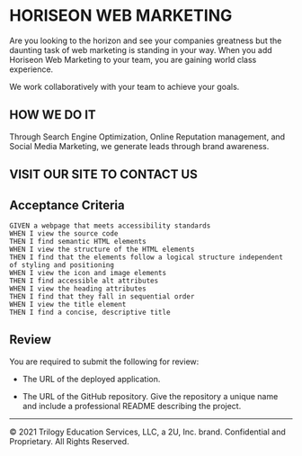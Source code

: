 # HORISEON WEB MARKETING

Are you looking to the horizon and see your companies greatness but the daunting task of web marketing is standing in your way.  When you add Horiseon Web Marketing to your team, you are gaining world class experience.
   
We work collaboratively with your team to achieve your goals.

## HOW WE DO IT
Through Search Engine Optimization, Online Reputation management, and Social Media Marketing, we generate leads through brand awareness.
 
## VISIT OUR SITE TO CONTACT US

## Acceptance Criteria

```
GIVEN a webpage that meets accessibility standards
WHEN I view the source code
THEN I find semantic HTML elements
WHEN I view the structure of the HTML elements
THEN I find that the elements follow a logical structure independent of styling and positioning
WHEN I view the icon and image elements
THEN I find accessible alt attributes
WHEN I view the heading attributes
THEN I find that they fall in sequential order
WHEN I view the title element
THEN I find a concise, descriptive title
```

## Review

You are required to submit the following for review:

* The URL of the deployed application.

* The URL of the GitHub repository. Give the repository a unique name and include a professional README describing the project.

- - -
© 2021 Trilogy Education Services, LLC, a 2U, Inc. brand. Confidential and Proprietary. All Rights Reserved.
